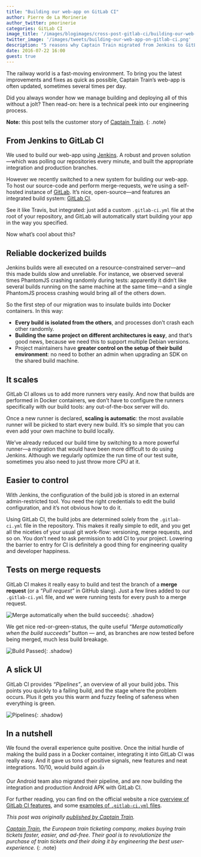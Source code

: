 ```yaml
---
title: "Building our web-app on GitLab CI"
author: Pierre de La Morinerie
author_twitter: pmorinerie
categories: GitLab CI
image_title: '/images/blogimages/cross-post-gitlab-ci/building-our-web-app-on-gitlab-ci-cover.jpg'
twitter_image: '/images/tweets/building-our-web-app-on-gitlab-ci.png'
description: "5 reasons why Captain Train migrated from Jenkins to GitLab CI"
date: 2016-07-22 16:00
guest: true
---
```


The railway world is a fast-moving environment. To bring you the latest improvements and fixes as quick as possible, Captain Train’s web-app is often updated, sometimes several times per day.

Did you always wonder how we manage building and deploying all of this without a jolt? Then read-on: here is a technical peek into our engineering process.

**Note:** this post tells the customer story of [Captain Train][cap].
{: .note}

<!-- more -->

## From Jenkins to GitLab CI

We used to build our web-app using [Jenkins]. A robust and proven solution—which was polling our repositories every minute, and built the appropriate integration and production branches.

However we recently switched to a new system for building our web-app. To host our source-code and perform merge-requests, we’re using a self-hosted instance of [GitLab]. It’s nice, open-source—and features an integrated build system: [GitLab CI].

See it like Travis, but integrated: just add a custom `.gitlab-ci.yml` file at the root of your repository, and GitLab will automatically start building your app in the way you specified.

Now what’s cool about this?

## Reliable dockerized builds

Jenkins builds were all executed on a resource-constrained server—and this made builds slow and unreliable. For instance, we observed several times PhantomJS crashing randomly during tests: apparently it didn’t like several builds running on the same machine at the same time—and a single PhantomJS process crashing would bring all of the others down.

So the first step of our migration was to insulate builds into Docker containers. In this way:

- **Every build is isolated from the others**, and processes don’t crash each other randomly.
- **Building the same project on different architectures is easy**, and that’s good news, because we need this to support multiple Debian versions.
- Project maintainers have **greater control on the setup of their build environment**: no need to bother an admin when upgrading an SDK on the shared build machine.

## It scales

GitLab CI allows us to add more runners very easily. And now that builds are performed in Docker containers, we don’t have to configure the runners specifically with our build tools: any out-of-the-box server will do.

Once a new runner is declared, **scaling is automatic**: the most available runner will be picked to start every new build. It’s so simple that you can even add your own machine to build locally.

We’ve already reduced our build time by switching to a more powerful runner—a migration that would have been more difficult to do using Jenkins. Although we regularly optimize the run time of our test suite, sometimes you also need to just throw more CPU at it.

## Easier to control

With Jenkins, the configuration of the build job is stored in an external admin-restricted tool. You need the right credentials to edit the build configuration, and it’s not obvious how to do it.

Using GitLab CI, the build jobs are determined solely from the `.gitlab-ci.yml` file in the repository. This makes it really simple to edit, and you get all the niceties of your usual git work-flow: versioning, merge requests, and so on. You don’t need to ask permission to add CI to your project. Lowering the barrier to entry for CI is definitely a good thing for engineering quality and developer happiness.

## Tests on merge requests

GitLab CI makes it really easy to build and test the branch of a **merge request** (or a _“Pull request”_ in GitHub slang). Just a few lines added to our `.gitlab-ci.yml` file, and we were running tests for every push to a merge request.

![Merge automatically when the build succeeds][merge]{: .shadow}

We get nice red-or-green-status, the quite useful _“Merge automatically when the build succeeds”_ button — and, as branches are now tested before being merged, much less build breakage.

![Build Passed][build]{: .shadow}

## A slick UI

GitLab CI provides _“Pipelines”_, an overview of all your build jobs. This points you quickly to a failing build, and the stage where the problem occurs. Plus it gets you this warm and fuzzy feeling of safeness when everything is green.

![Pipelines]{: .shadow}

## In a nutshell

We found the overall experience quite positive. Once the initial hurdle of making the build pass in a Docker container, integrating it into GitLab CI was really easy. And it gave us tons of positive signals, new features and neat integrations. 10/10, would build again.👍

Our Android team also migrated their pipeline, and are now building the integration and production Android APK with GitLab CI.

For further reading, you can find on the official website a nice [overview of GitLab CI features][GitLab CI], and some [examples of `.gitlab-ci.yml` files][CI examples].

_This post was originally [published by Captain Train][cap-post]._

_[Captain Train][cap], the European train ticketing company, makes buying train tickets faster, easier, and ad-free. Their goal is to revolutionize the purchase of train tickets and their doing it by engineering the best user-experience._
{: .note}

<!-- identifiers -->

[build]: /images/blogimages/cross-post-gitlab-ci/build-passed.png
[cap]: https://www.captaintrain.com
[cap-post]: https://blog.captaintrain.com/12703-building-on-gitlab-ci
[Jenkins]: https://jenkins.io/
[GitLab]: https://about.gitlab.com
[GitLab CI]: https://about.gitlab.com/gitlab-ci/
[CI examples]: http://docs.gitlab.com/ce/ci/quick_start/README.html
[merge]: /images/blogimages/cross-post-gitlab-ci/merge-when-build-succeeds.png
[pipelines]:/images/blogimages/cross-post-gitlab-ci/pipelines.png
